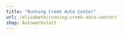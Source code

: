 ```yaml
---
title: "Running Creek Auto Center"
url: /elizabeth/running-creek-auto-center/
shop: Autowerkstatt
---
```

